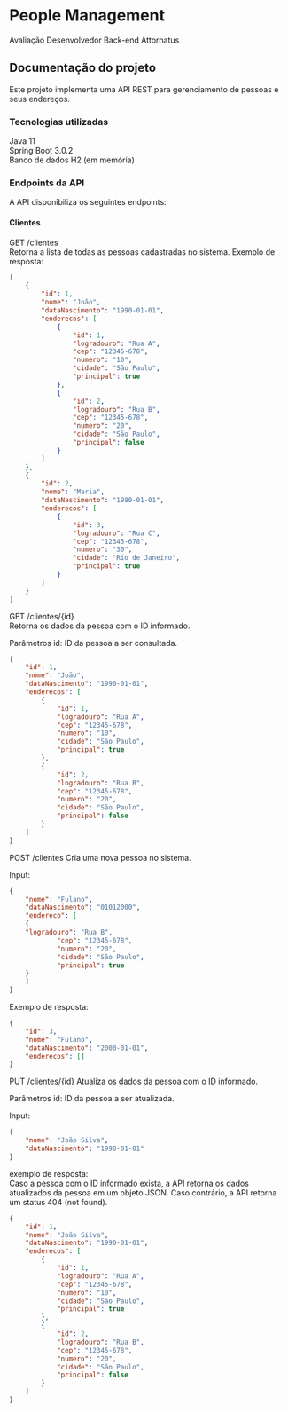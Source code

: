 # People Management
Avaliação Desenvolvedor Back-end Attornatus

## Documentação do projeto
Este projeto implementa uma API REST para gerenciamento de pessoas e seus endereços.

### Tecnologias utilizadas
Java 11<br>
Spring Boot 3.0.2<br>
Banco de dados H2 (em memória)
### Endpoints da API
A API disponibiliza os seguintes endpoints:

#### Clientes
GET /clientes<br>
Retorna a lista de todas as pessoas cadastradas no sistema.
Exemplo de resposta:
```json
[
    {
        "id": 1,
        "nome": "João",
        "dataNascimento": "1990-01-01",
        "enderecos": [
            {
                "id": 1,
                "logradouro": "Rua A",
                "cep": "12345-678",
                "numero": "10",
                "cidade": "São Paulo",
                "principal": true
            },
            {
                "id": 2,
                "logradouro": "Rua B",
                "cep": "12345-678",
                "numero": "20",
                "cidade": "São Paulo",
                "principal": false
            }
        ]
    },
    {
        "id": 2,
        "nome": "Maria",
        "dataNascimento": "1980-01-01",
        "enderecos": [
            {
                "id": 3,
                "logradouro": "Rua C",
                "cep": "12345-678",
                "numero": "30",
                "cidade": "Rio de Janeiro",
                "principal": true
            }
        ]
    }
]
```
GET /clientes/{id}<br>
Retorna os dados da pessoa com o ID informado.

Parâmetros
id: ID da pessoa a ser consultada.
```json
{
    "id": 1,
    "nome": "João",
    "dataNascimento": "1990-01-01",
    "enderecos": [
        {
            "id": 1,
            "logradouro": "Rua A",
            "cep": "12345-678",
            "numero": "10",
            "cidade": "São Paulo",
            "principal": true
        },
        {
            "id": 2,
            "logradouro": "Rua B",
            "cep": "12345-678",
            "numero": "20",
            "cidade": "São Paulo",
            "principal": false
        }
    ]
}
```
POST /clientes
Cria uma nova pessoa no sistema.

Input:
```json
{
    "nome": "Fulano",
    "dataNascimento": "01012000",
    "endereco": [
    {
    "logradouro": "Rua B",
            "cep": "12345-678",
            "numero": "20",
            "cidade": "São Paulo",
            "principal": true
    }
    ]
}
```
Exemplo de resposta:
```json
{
    "id": 3,
    "nome": "Fulano",
    "dataNascimento": "2000-01-01",
    "enderecos": []
}
```
PUT /clientes/{id}
Atualiza os dados da pessoa com o ID informado.

Parâmetros
id: ID da pessoa a ser atualizada.

Input:
```json
{
    "nome": "João Silva",
    "dataNascimento": "1990-01-01"
}
```
exemplo de resposta:<br>
Caso a pessoa com o ID informado exista, a API retorna os dados atualizados da pessoa em um objeto JSON. Caso contrário, a API retorna um status 404 (not found).
```json
{
    "id": 1,
    "nome": "João Silva",
    "dataNascimento": "1990-01-01",
    "enderecos": [
        {
            "id": 1,
            "logradouro": "Rua A",
            "cep": "12345-678",
            "numero": "10",
            "cidade": "São Paulo",
            "principal": true
        },
        {
            "id": 2,
            "logradouro": "Rua B",
            "cep": "12345-678",
            "numero": "20",
            "cidade": "São Paulo",
            "principal": false
        }
    ]
}
```
